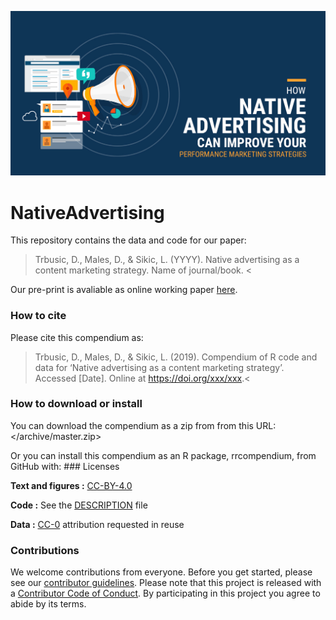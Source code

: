 
<p align="center">
<img src="./images.jpg" width="750" title="hover text">
</p>

# NativeAdvertising

This repository contains the data and code for our paper:

> Trbusic, D., Males, D., & Sikic, L. (YYYY). Native advertising as a
> content marketing strategy. Name of journal/book. \<

Our pre-print is avaliable as online working paper
[here](https://raw.githack.com/lusiki/NativeAadvertising/master/analysis/paper/paper.html).

### How to cite

Please cite this compendium as:

> Trbusic, D., Males, D., & Sikic, L. (2019). Compendium of R code and
> data for ‘Native advertising as a content marketing strategy’.
> Accessed \[Date\]. Online at <https://doi.org/xxx/xxx>.\<

### How to download or install

You can download the compendium as a zip from from this URL:
</archive/master.zip>

Or you can install this compendium as an R package, rrcompendium, from
GitHub with: \### Licenses

**Text and figures :**
[CC-BY-4.0](http://creativecommons.org/licenses/by/4.0/)

**Code :** See the [DESCRIPTION](DESCRIPTION) file

**Data :** [CC-0](http://creativecommons.org/publicdomain/zero/1.0/)
attribution requested in reuse

### Contributions

We welcome contributions from everyone. Before you get started, please
see our [contributor guidelines](CONTRIBUTING.md). Please note that this
project is released with a [Contributor Code of Conduct](CONDUCT.md). By
participating in this project you agree to abide by its terms.
